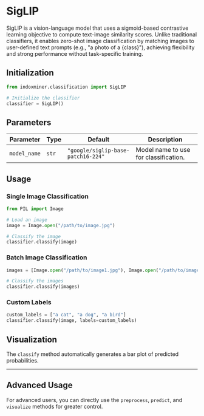 # SigLIP

SigLIP is a vision-language model that uses a sigmoid-based contrastive learning objective to compute text-image similarity scores. Unlike traditional classifiers, it enables zero-shot image classification by matching images to user-defined text prompts (e.g., "a photo of a &#123;class&#125;"), achieving flexibility and strong performance without task-specific training.

## Initialization

```python
from indoxminer.classification import SigLIP

# Initialize the classifier
classifier = SigLIP()
```

## Parameters

| Parameter    | Type  | Default                            | Description                           |
| ------------ | ----- | ---------------------------------- | ------------------------------------- |
| `model_name` | `str` | `"google/siglip-base-patch16-224"` | Model name to use for classification. |

## Usage

### Single Image Classification

```python
from PIL import Image

# Load an image
image = Image.open("/path/to/image.jpg")

# Classify the image
classifier.classify(image)
```

### Batch Image Classification

```python
images = [Image.open("/path/to/image1.jpg"), Image.open("/path/to/image2.jpg")]

# Classify the images
classifier.classify(images)
```

### Custom Labels

```python
custom_labels = ["a cat", "a dog", "a bird"]
classifier.classify(image, labels=custom_labels)
```

## Visualization

The `classify` method automatically generates a bar plot of predicted probabilities.

---

## Advanced Usage

For advanced users, you can directly use the `preprocess`, `predict`, and `visualize` methods for greater control.
